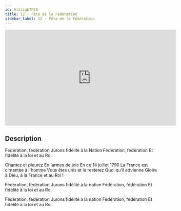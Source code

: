 ```yaml
---
id: hl5lzgbTP78
title: 12 - Fête de la Fédération
sidebar_label: 12 - Fête de la Fédération
---
```


<iframe
  width="560"
  height="315"
  src="https://www.youtube.com/embed/hl5lzgbTP78"
  title="YouTube video player"
  frameborder="0"
  allow="accelerometer; autoplay; clipboard-write; encrypted-media; gyroscope; picture-in-picture; web-share"
  referrerpolicy="strict-origin-when-cross-origin"
  allowfullscreen
></iframe>

## Description

Fédération, fédération
Jurons fidélité à la Nation
Fédération, fédération
Et fidélité à la loi et au Roi

Chantez et pleurez
En larmes de joie
En ce 14 juillet 1790
La France est cimentée à l'homme
Vous êtes unis et le resterez
Quoi qu’il advienne
Gloire à Dieu, à la France et au Roi !

Fédération, fédération
Jurons fidélité à la nation
Fédération, fédération
Et fidélité à la loi et au Roi

Fédération, fédération
Jurons fidélité à la nation
Fédération, fédération
Et fidélité à la loi et au Roi
